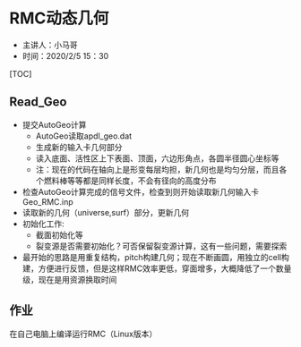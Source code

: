 # RMC动态几何

* 主讲人：小马哥
* 时间：2020/2/5 15：30

[TOC]

## Read_Geo
* 提交AutoGeo计算
  * AutoGeo读取apdl_geo.dat
  * 生成新的输入卡几何部分
  * 读入底面、活性区上下表面、顶面，六边形角点，各圆半径圆心坐标等
  * 注：现在的代码在轴向上是形变每层均担，新几何也是均匀分层，而且各个燃料棒等等都是同样长度，不会有径向的高度分布
* 检查AutoGeo计算完成的信号文件，检查到则开始读取新几何输入卡Geo_RMC.inp
* 读取新的几何（universe,surf）部分，更新几何
* 初始化工作:
  * 截面初始化等
  * 裂变源是否需要初始化？可否保留裂变源计算，这有一些问题，需要探索
* 最开始的思路是用重复结构，pitch构建几何；现在不断画圆，用独立的cell构建，方便进行反馈，但是这样RMC效率更低，穿面增多，大概降低了一个数量级，现在是用资源换取时间
  
## 作业
在自己电脑上编译运行RMC（Linux版本）
